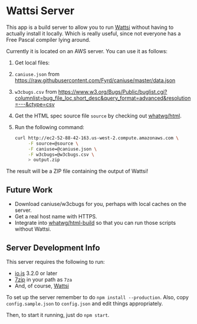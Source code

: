 # Wattsi Server

This app is a build server to allow you to run [Wattsi](https://github.com/whatwg/wattsi) without having to actually install it locally. Which is really useful, since not everyone has a Free Pascal compiler lying around.

Currently it is located on an AWS server. You can use it as follows:

1. Get local files:
  1. `caniuse.json` from https://raw.githubusercontent.com/Fyrd/caniuse/master/data.json
  1. `w3cbugs.csv` from https://www.w3.org/Bugs/Public/buglist.cgi?columnlist=bug_file_loc,short_desc&query_format=advanced&resolution=---&ctype=csv
1. Get the HTML spec source file `source` by checking out [whatwg/html](https://github.com/whatwg/html).
1. Run the following command:

   ```sh
   curl http://ec2-52-88-42-163.us-west-2.compute.amazonaws.com \
        -F source=@source \
        -F caniuse=@caniuse.json \
        -F w3cbugs=@w3cbugs.csv \
        > output.zip
   ```

The result will be a ZIP file containing the output of Wattsi!

## Future Work

- Download caniuse/w3cbugs for you, perhaps with local caches on the server.
- Get a real host name with HTTPS.
- Integrate into [whatwg/html-build](https://github.com/whatwg/html-build) so that you can run those scripts without Wattsi.

## Server Development Info

This server requires the following to run:

- [io.js](https://iojs.org/) 3.2.0 or later
- [7zip](http://www.7-zip.org/) in your path as `7za`
- And, of course, [Wattsi](https://github.com/whatwg/wattsi)

To set up the server remember to do `npm install --production`. Also, copy `config.sample.json` to `config.json` and edit things appropriately.

Then, to start it running, just do `npm start`.
